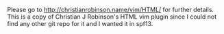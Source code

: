 Please go to http://christianrobinson.name/vim/HTML/ for further details.
This is a copy of Christian J Robinson's HTML vim plugin since I could not find
any other git repo for it and I wanted it in spf13.
